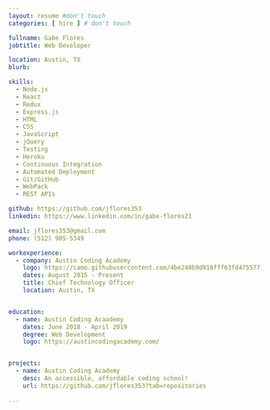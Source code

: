 ```yaml
---
layout: resume #don't touch
categories: [ hire ] # don't touch

fullname: Gabe Flores
jobtitle: Web Developer

location: Austin, TX
blurb: 

skills:
  - Node.js
  - React
  - Redux
  - Express.js
  - HTML
  - CSS
  - JavaScript
  - jQuery
  - Testing
  - Heroku
  - Continuous Integration
  - Automated Deployment
  - Git/GitHub
  - WebPack
  - REST APIs

github: https://github.com/jflores353
linkedin: https://www.linkedin.com/in/gabe-flores21

email: jflores353@gmail.com
phone: (512) 905-5349

workexperience:
  - company: Austin Coding Academy
    logo: https://camo.githubusercontent.com/4be240b9d916fff63fd4755771387f2db91ccbea/687474703a2f2f656e2e67726176617461722e636f6d2f75736572696d6167652f3130373337303130302f61303835393431343535363435333631333864666161663037326337623234312e706e673f73697a653d323030
    dates: August 2015 - Present
    title: Chief Technology Officer
    location: Austin, TX


education:
  - name: Austin Coding Acaademy
    dates: June 2018 - April 2019
    degree: Web Development
    logo: https://austincodingacademy.com/


projects:
  - name: Austin Coding Academy
    desc: An accessible, affordable coding school!
    url: https://github.com/jflores353?tab=repositories
  
---
```

